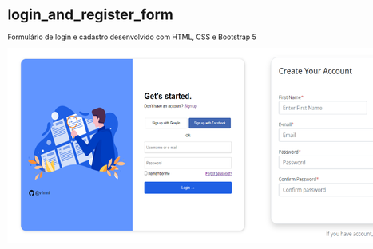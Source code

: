 # login_and_register_form
Formulário de login e cadastro desenvolvido com HTML, CSS e Bootstrap 5

<div style="display: flex;" class="images">
  <img height="390px" width="550px" src="login_form.PNG" alt="login form">
  <img width="450px" src="register_form.PNG" alt="register form">
</div>


